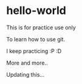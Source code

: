 # hello-world

This is for practice use only

To learn how to use git.

I keep practicing :P :D

More and more..

Updating this...